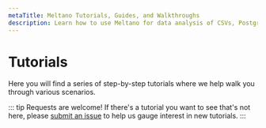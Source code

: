 ```yaml
---
metaTitle: Meltano Tutorials, Guides, and Walkthroughs
description: Learn how to use Meltano for data analysis of CSVs, Postgres, Google Analytics, GitLab, and much more.
---
```


# Tutorials

Here you will find a series of step-by-step tutorials where we help walk you through various scenarios.

<TutorialTable />

::: tip Requests are welcome!
If there's a tutorial you want to see that's not here, please [submit an issue](https://gitlab.com/meltano/meltano/issues/new?issue%5Bassignee_id%5D=&issue%5Bmilestone_id%5D=) to help us gauge interest in new tutorials.
:::
